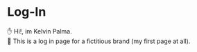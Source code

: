 # Log-In
✋ Hi!, im Kelvin Palma. <br>
👊 This is a log in page for a fictitious brand (my first page at all).

